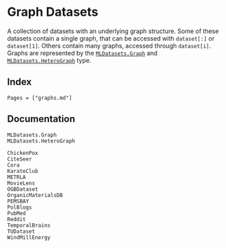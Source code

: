 # Graph Datasets

A collection of datasets with an underlying graph structure.
Some of these datasets contain a single graph, that can be accessed
with `dataset[:]` or `dataset[1]`. Others contain many graphs, 
accessed through `dataset[i]`. Graphs are represented by the [`MLDatasets.Graph`](@ref) 
and [`MLDatasets.HeteroGraph`](@ref) type.

## Index

```@index
Pages = ["graphs.md"]
```

## Documentation

```@docs
MLDatasets.Graph
MLDatasets.HeteroGraph
```

```@docs
ChickenPox
CiteSeer
Cora
KarateClub
METRLA
MovieLens
OGBDataset
OrganicMaterialsDB
PEMSBAY
PolBlogs
PubMed
Reddit
TemporalBrains
TUDataset
WindMillEnergy
```
